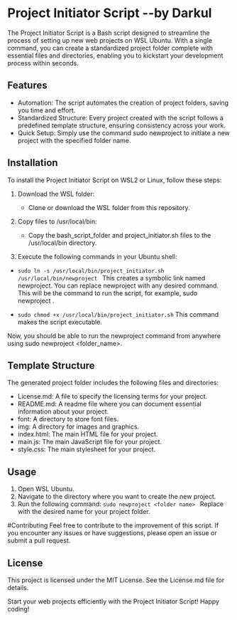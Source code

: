 # Project Initiator Script --by Darkul
The Project Initiator Script is a Bash script designed to streamline the process of setting up new web projects on WSL Ubuntu. With a single command, you can create a standardized project folder complete with essential files and directories, enabling you to kickstart your development process within seconds.

## Features
- Automation: The script automates the creation of project folders, saving you time and effort.
- Standardized Structure: Every project created with the script follows a predefined template structure, ensuring consistency across your work.
- Quick Setup: Simply use the command sudo newproject <folder name> to initiate a new project with the specified folder name.

## Installation
To install the Project Initiator Script on WSL2 or Linux, follow these steps:

1. Download the WSL folder:
    - Clone or download the WSL folder from this repository.

2. Copy files to /usr/local/bin:
    - Copy the bash_script_folder and project_initiator.sh files
    to the /usr/local/bin directory.
3. Execute the following commands in your Ubuntu shell:

- `sudo ln -s /usr/local/bin/project_initiator.sh /usr/local/bin/newproject
`
This creates a symbolic link named newproject. You can replace newproject with any desired command. This will be the command to run the script, for example, sudo newproject <folder name>.



- `sudo chmod +x /usr/local/bin/project_initiator.sh`
This command makes the script executable.

Now, you should be able to run the newproject command from anywhere using sudo newproject <folder_name>.

## Template Structure
The generated project folder includes the following files and directories:

- License.md: A file to specify the licensing terms for your project.
- README.md: A readme file where you can document essential information about your project.
- font: A directory to store font files.
- img: A directory for images and graphics.
- index.html: The main HTML file for your project.
- main.js: The main JavaScript file for your project.
- style.css: The main stylesheet for your project.

## Usage
1. Open WSL Ubuntu.
2. Navigate to the directory where you want to create the new project.
3. Run the following command:
`sudo newproject <folder name>
`
Replace <folder name> with the desired name for your project folder.


#Contributing
Feel free to contribute to the improvement of this script. If you encounter any issues or have suggestions, please open an issue or submit a pull request.

## License
This project is licensed under the MIT License. See the License.md file for details.

Start your web projects efficiently with the Project Initiator Script! Happy coding!
